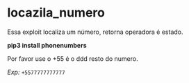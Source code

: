 # locazila_numero
Essa exploit localiza um número, retorna operadora é estado.

**pip3 install phonenumbers**

Por favor use o +55 é o ddd resto do numero.

*Exp:* ``+5577777777777``
